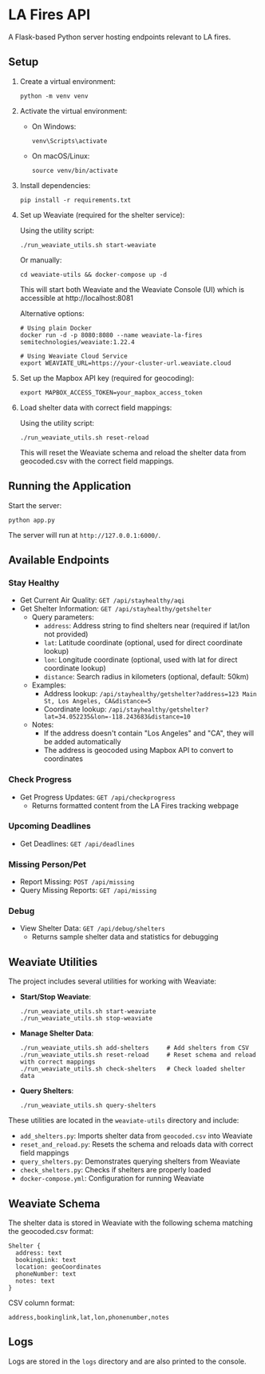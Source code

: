 # LA Fires API

A Flask-based Python server hosting endpoints relevant to LA fires.

## Setup

1. Create a virtual environment:
   ```
   python -m venv venv
   ```

2. Activate the virtual environment:
   - On Windows:
     ```
     venv\Scripts\activate
     ```
   - On macOS/Linux:
     ```
     source venv/bin/activate
     ```

3. Install dependencies:
   ```
   pip install -r requirements.txt
   ```

4. Set up Weaviate (required for the shelter service):
   
   Using the utility script:
   ```
   ./run_weaviate_utils.sh start-weaviate
   ```
   
   Or manually:
   ```
   cd weaviate-utils && docker-compose up -d
   ```
   
   This will start both Weaviate and the Weaviate Console (UI) which is accessible at http://localhost:8081
   
   Alternative options:
   ```
   # Using plain Docker
   docker run -d -p 8080:8080 --name weaviate-la-fires semitechnologies/weaviate:1.22.4
   
   # Using Weaviate Cloud Service
   export WEAVIATE_URL=https://your-cluster-url.weaviate.cloud
   ```

5. Set up the Mapbox API key (required for geocoding):
   ```
   export MAPBOX_ACCESS_TOKEN=your_mapbox_access_token
   ```

6. Load shelter data with correct field mappings:
   
   Using the utility script:
   ```
   ./run_weaviate_utils.sh reset-reload
   ```
   
   This will reset the Weaviate schema and reload the shelter data from geocoded.csv with the correct field mappings.

## Running the Application

Start the server:
```
python app.py
```

The server will run at `http://127.0.0.1:6000/`.

## Available Endpoints

### Stay Healthy
- Get Current Air Quality: `GET /api/stayhealthy/aqi`
- Get Shelter Information: `GET /api/stayhealthy/getshelter`
  - Query parameters:
    - `address`: Address string to find shelters near (required if lat/lon not provided)
    - `lat`: Latitude coordinate (optional, used for direct coordinate lookup)
    - `lon`: Longitude coordinate (optional, used with lat for direct coordinate lookup)
    - `distance`: Search radius in kilometers (optional, default: 50km)
  - Examples:
    - Address lookup: `/api/stayhealthy/getshelter?address=123 Main St, Los Angeles, CA&distance=5`
    - Coordinate lookup: `/api/stayhealthy/getshelter?lat=34.052235&lon=-118.243683&distance=10`
  - Notes: 
    - If the address doesn't contain "Los Angeles" and "CA", they will be added automatically
    - The address is geocoded using Mapbox API to convert to coordinates

### Check Progress
- Get Progress Updates: `GET /api/checkprogress`
  - Returns formatted content from the LA Fires tracking webpage

### Upcoming Deadlines
- Get Deadlines: `GET /api/deadlines`

### Missing Person/Pet
- Report Missing: `POST /api/missing`
- Query Missing Reports: `GET /api/missing`

### Debug
- View Shelter Data: `GET /api/debug/shelters`
  - Returns sample shelter data and statistics for debugging

## Weaviate Utilities

The project includes several utilities for working with Weaviate:

- **Start/Stop Weaviate**: 
  ```
  ./run_weaviate_utils.sh start-weaviate
  ./run_weaviate_utils.sh stop-weaviate
  ```

- **Manage Shelter Data**:
  ```
  ./run_weaviate_utils.sh add-shelters     # Add shelters from CSV
  ./run_weaviate_utils.sh reset-reload     # Reset schema and reload with correct mappings
  ./run_weaviate_utils.sh check-shelters   # Check loaded shelter data
  ```

- **Query Shelters**:
  ```
  ./run_weaviate_utils.sh query-shelters
  ```

These utilities are located in the `weaviate-utils` directory and include:
- `add_shelters.py`: Imports shelter data from `geocoded.csv` into Weaviate
- `reset_and_reload.py`: Resets the schema and reloads data with correct field mappings
- `query_shelters.py`: Demonstrates querying shelters from Weaviate
- `check_shelters.py`: Checks if shelters are properly loaded
- `docker-compose.yml`: Configuration for running Weaviate

## Weaviate Schema

The shelter data is stored in Weaviate with the following schema matching the geocoded.csv format:

```
Shelter {
  address: text
  bookingLink: text
  location: geoCoordinates
  phoneNumber: text
  notes: text
}
```

CSV column format:
```
address,bookinglink,lat,lon,phonenumber,notes
```

## Logs

Logs are stored in the `logs` directory and are also printed to the console. 